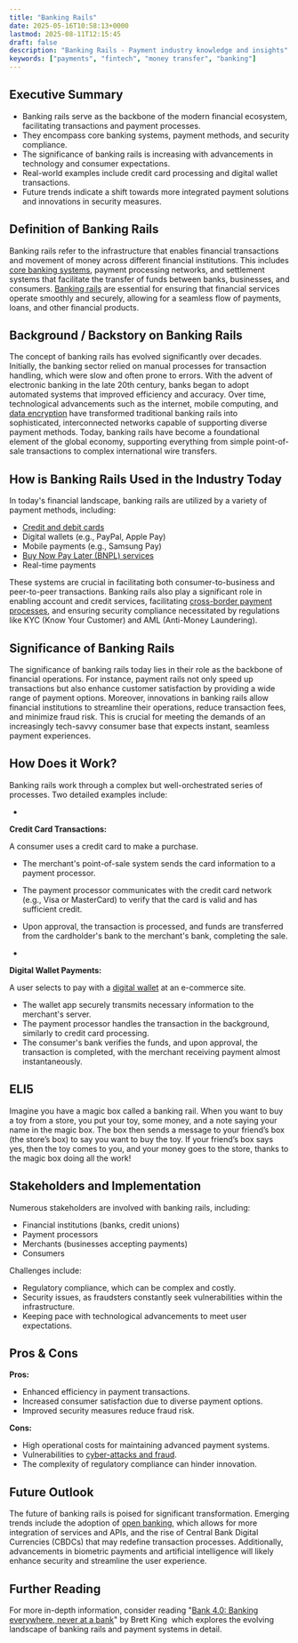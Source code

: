 ```yaml
---
title: "Banking Rails"
date: 2025-05-16T10:58:13+0000
lastmod: 2025-08-11T12:15:45
draft: false
description: "Banking Rails - Payment industry knowledge and insights"
keywords: ["payments", "fintech", "money transfer", "banking"]
---
```


## Executive Summary

- Banking rails serve as the backbone of the modern financial ecosystem, facilitating transactions and payment processes.
- They encompass core banking systems, payment methods, and security compliance.
- The significance of banking rails is increasing with advancements in technology and consumer expectations.
- Real-world examples include credit card processing and digital wallet transactions.
- Future trends indicate a shift towards more integrated payment solutions and innovations in security measures.

## Definition of Banking Rails
Banking rails refer to the infrastructure that enables financial transactions and movement of money across different financial institutions. This includes [core banking systems](https://faisalkhanllc.xyz/resources/payments-wiki/c/core-banking/), payment processing networks, and settlement systems that facilitate the transfer of funds between banks, businesses, and consumers. [Banking rails](https://faisalkhanllc.xyz/resources/payments-wiki/p/what-are-payment-rails/) are essential for ensuring that financial services operate smoothly and securely, allowing for a seamless flow of payments, loans, and other financial products.

## Background / Backstory on Banking Rails
The concept of banking rails has evolved significantly over decades. Initially, the banking sector relied on manual processes for transaction handling, which were slow and often prone to errors. With the advent of electronic banking in the late 20th century, banks began to adopt automated systems that improved efficiency and accuracy. Over time, technological advancements such as the internet, mobile computing, and [data encryption](https://faisalkhanllc.xyz/resources/payments-wiki/d/data-encryption-decryption/) have transformed traditional banking rails into sophisticated, interconnected networks capable of supporting diverse payment methods. Today, banking rails have become a foundational element of the global economy, supporting everything from simple point-of-sale transactions to complex international wire transfers.

## How is Banking Rails Used in the Industry Today
In today's financial landscape, banking rails are utilized by a variety of payment methods, including:

- [Credit and debit cards](https://faisalkhanllc.xyz/resources/payments-wiki/c/credit-card/)
- Digital wallets (e.g., PayPal, Apple Pay)
- Mobile payments (e.g., Samsung Pay)
- [Buy Now Pay Later (BNPL) services](https://faisalkhanllc.xyz/resources/payments-wiki/b/buy-now-pay-later-bnpl/)
- Real-time payments

These systems are crucial in facilitating both consumer-to-business and peer-to-peer transactions. Banking rails also play a significant role in enabling account and credit services, facilitating [cross-border payment processes](https://faisalkhanllc.xyz/resources/payments-wiki/c/cross-border-payments/), and ensuring security compliance necessitated by regulations like KYC (Know Your Customer) and AML (Anti-Money Laundering).

## Significance of Banking Rails 
The significance of banking rails today lies in their role as the backbone of financial operations. For instance, payment rails not only speed up transactions but also enhance customer satisfaction by providing a wide range of payment options. Moreover, innovations in banking rails allow financial institutions to streamline their operations, reduce transaction fees, and minimize fraud risk. This is crucial for meeting the demands of an increasingly tech-savvy consumer base that expects instant, seamless payment experiences.

## How Does it Work?
Banking rails work through a complex but well-orchestrated series of processes. Two detailed examples include:

- 
**Credit Card Transactions:**

A consumer uses a credit card to make a purchase.
- The merchant's point-of-sale system sends the card information to a payment processor.
- The payment processor communicates with the credit card network (e.g., Visa or MasterCard) to verify that the card is valid and has sufficient credit.
- Upon approval, the transaction is processed, and funds are transferred from the cardholder's bank to the merchant's bank, completing the sale.

- 
**Digital Wallet Payments:**

A user selects to pay with a [digital wallet](https://faisalkhanllc.xyz/resources/payments-wiki/d/digital-wallet/) at an e-commerce site.
- The wallet app securely transmits necessary information to the merchant's server.
- The payment processor handles the transaction in the background, similarly to credit card processing.
- The consumer's bank verifies the funds, and upon approval, the transaction is completed, with the merchant receiving payment almost instantaneously.

## ELI5
Imagine you have a magic box called a banking rail. When you want to buy a toy from a store, you put your toy, some money, and a note saying your name in the magic box. The box then sends a message to your friend’s box (the store’s box) to say you want to buy the toy. If your friend’s box says yes, then the toy comes to you, and your money goes to the store, thanks to the magic box doing all the work!

## Stakeholders and Implementation
Numerous stakeholders are involved with banking rails, including:

- Financial institutions (banks, credit unions)
- Payment processors
- Merchants (businesses accepting payments)
- Consumers

Challenges include:

- Regulatory compliance, which can be complex and costly.
- Security issues, as fraudsters constantly seek vulnerabilities within the infrastructure.
- Keeping pace with technological advancements to meet user expectations.

## Pros & Cons
**Pros:**

- Enhanced efficiency in payment transactions.
- Increased consumer satisfaction due to diverse payment options.
- Improved security measures reduce fraud risk.

**Cons:**

- High operational costs for maintaining advanced payment systems.
- Vulnerabilities to [cyber-attacks and fraud](https://faisalkhanllc.xyz/resources/payments-wiki/f/fraud/).
- The complexity of regulatory compliance can hinder innovation.

## Future Outlook
The future of banking rails is poised for significant transformation. Emerging trends include the adoption of [open banking](https://faisalkhanllc.xyz/resources/payments-wiki/o/open-banking/), which allows for more integration of services and APIs, and the rise of Central Bank Digital Currencies (CBDCs) that may redefine transaction processes. Additionally, advancements in biometric payments and artificial intelligence will likely enhance security and streamline the user experience.

## Further Reading
For more in-depth information, consider reading "[Bank 4.0: Banking everywhere, never at a bank](https://www.goodreads.com/book/show/40722446-bank-4-0)" by Brett King  which explores the evolving landscape of banking rails and payment systems in detail.